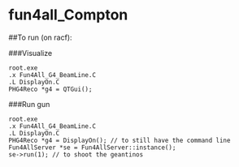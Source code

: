 # fun4all_Compton

##To run (on racf):

###Visualize
```
root.exe
.x Fun4All_G4_BeamLine.C
.L DisplayOn.C
PHG4Reco *g4 = QTGui();  
```

###Run gun
```
root.exe
.x Fun4All_G4_BeamLine.C
.L DisplayOn.C
PHG4Reco *g4 = DisplayOn(); // to still have the command line
Fun4AllServer *se = Fun4AllServer::instance();
se->run(1); // to shoot the geantinos
```